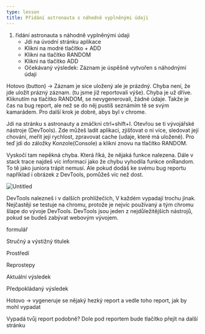 ```yaml
---
type: lesson
title: Přidání astronauta s náhodně vyplněnými údaji
---
```


1. řidání astronauta s náhodně vyplněnými údaji
    - Jdi na úvodní stránku aplikace
    - Klikni na modré tlačítko + ADD
    - Klikni na tlačítko RANDOM
    - Klikni na tlačítko ADD
    - Očekávaný výsledek: Záznam je úspěšně vytvořen s náhodnými údaji

Hotovo (button) →  Záznam je sice uložený ale je prázdný.  Chyba není, že jde uložit prázný záznam. (tu jsme již reportovali výše). Chyba je už dříve. Kliknutím na tlačítko RANDOM, se nevygenerovali, žádné údaje. Takže je čas na bug report, ale než se do něj pustíš seznámím tě se svým kamarádem. Pro další krok je dobré, abys byl v chrome.

Jdi na stránku s astronauty a zmáčkni ctrl+shift+I. Otevřou se ti vývojářské nástroje (DevTools). Zde můžeš ladit aplikaci, zjišťovat o ni více, sledovat její chování, meřit její rychlost, zpravovat cache (udaje, které má uložené). Pro teď  jdi do záložky Konzole(Console) a klikni znovu na tlačítko RANDOM.

Vyskočí tam nepěkná chyba. Která říká, že nějaká funkce nalezena. Dále v stack trace najdeš víc informací jako že chybu vyhodila funkce onRandom. To tě jako juniora trápit nemusí. Ale pokud dodáš ke svému bug reportu například i obrázek z DevTools, pomůžeš víc než dost.



![Untitled](https://prod-files-secure.s3.us-west-2.amazonaws.com/dc1eb207-4c46-4bd1-af03-4b812591d291/fb6bb588-60aa-413d-8650-1ee7fd185052/Untitled.png)

DevTools nalezneš i v dalších prohlížečích, V každém vypadají trochu jinak. Nejčastěji se testuje na chromu, protože je nejvíc používaný a tým chromu šlape do vývoje DevTools. DevTools jsou jeden z nejdůležitějších nástrojů, pokud se budeš zabývat webovým vývojem.

formulář

Stručný a výstižný titulek

Prostředí

Reprostepy

Aktuální výsledek

Předpokládaný výsledek

Hotovo → vygeneruje se nějaký hezký report a vedle toho report, jak by mohl vypadat

Vypadá tvůj report podobně?
Dole pod reportem bude tlačítko přejít na další stránku
